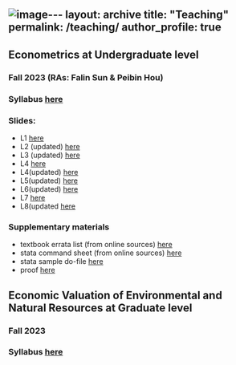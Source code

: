 ![image](https://github.com/ziweiye/ziweiye.github.io/assets/74694510/c86ecc7f-877a-4a88-8b3d-dc56a140d95f)---
layout: archive
title: "Teaching"
permalink: /teaching/
author_profile: true
---

## Econometrics at Undergraduate level
### Fall 2023 (RAs: Falin Sun & Peibin Hou)
### Syllabus [here](/files/syllabus_econometrics_23fall.pdf)
### Slides:
- L1 [here](/files/L1.pdf)
- L2 (updated) [here](/files/L2_updated.pdf)
- L3 (updated) [here](/files/L3_updated.pdf)
- L4 [here](/files/L4.pdf)
- L4(updated) [here](/files/L4_updated.pdf)
- L5(updated) [here](/files/L5.pdf)
- L6(updated) [here](/files/L6.pdf)
- L7 [here](/files/L7.pdf)
- L8(updated [here](/files/L8_updated.pdf)

 
### Supplementary materials
- textbook errata list (from online sources) [here](/files/ErrataList.pdf)
- stata command sheet (from online sources) [here](/files/StataSheets.pdf)
- stata sample do-file [here](/files/sample.do)
- proof [here](/files/Proof.pdf)


## Economic Valuation of Environmental and Natural Resources at Graduate level
### Fall 2023
### Syllabus [here](/files/syllabus_valuation_23fall.pdf)



